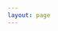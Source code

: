 ```yaml
---
layout: page
---
```

<script setup>
import {
  VPTeamPage,
  VPTeamPageTitle,
  VPTeamMembers,
  VPTeamPageSection
} from 'vitepress/theme'

const members = [
  {
    avatar: 'https://ruinique-alibaba-oss.oss-cn-chengdu.aliyuncs.com/shaoshuaizhang.jpg',
    name: 'Shaoshuai Zhang',
    title: 'Assistant Professor',
    links: [
      { icon: 'github', link: 'https://github.com/Orgline' }
    ]
  },
]

const phdstudent = [
 {
    avatar: 'https://ruinique-alibaba-oss.oss-cn-chengdu.aliyuncs.com/default.jpg',
    name: 'Hansheng Wang',
    links: [
      
    ]
 },
 {
    avatar: 'https://ruinique-alibaba-oss.oss-cn-chengdu.aliyuncs.com/default.jpg',
    name: 'Lu Shi',
    links: [
      
    ]
 }
]

const master = [
 {
    avatar: 'https://ruinique-alibaba-oss.oss-cn-chengdu.aliyuncs.com/default.jpg',
    name: 'Gaoyuan Zou',
    links: [
      { icon: 'github', link: 'https://github.com/LCStayingdullCircuit' }
    ]
  },
  {
    avatar: 'https://ruinique-alibaba-oss.oss-cn-chengdu.aliyuncs.com/hdj(1).jpg',
    name: 'Dajun Huang',
    links: [
      { icon: 'github', link: 'https://github.com/dajunhuang' }
    ]
  }
]

const graduate = [
  {
    avatar: 'https://ruinique-alibaba-oss.oss-cn-chengdu.aliyuncs.com/default.jpg',
    name: 'Yuhan Leng',
    title: 'Software Engineer',
    org: 'Moore Threads(摩尔线程)',
    links: [
      { icon: 'github', link: 'https://github.com/EmeraldLeng' }
    ]
  },
  {
    avatar: 'https://ruinique-alibaba-oss.oss-cn-chengdu.aliyuncs.com/default.jpg',
    name: 'Yuhan Leng',
    title: 'Software Engineer',
    org: 'Moore Threads(摩尔线程)',
    links: [
      { icon: 'github', link: 'https://github.com/EmeraldLeng' }
    ]
  },
]

</script>

<VPTeamPage>
  <VPTeamPageTitle>
    <template #title>
      Our Team
    </template>
    <template #lead>
      We are a team to explore the limit of the computation. You can contact with us via szhang94@uestc.edu.cn
    </template>
  </VPTeamPageTitle>
  <VPTeamMembers
    :members="members"
  />
<!-- <VPTeamPageSection>
    <template #title>Our Team</template>
    <template #lead>We are a team to explore the limit of the computation. You can contact with us via szhang94@uestc.edu.cn.</template>
    <template #members>
      <VPTeamMembers :members="members" />
    </template>
</VPTeamPageSection> -->
<VPTeamPageSection>
    <template #title>PhD Student</template>
    <template #lead>They benefited greatly from their time here, and went on to have a bright future.</template>
    <template #members>
      <VPTeamMembers :members="phdstudent" />
    </template>
</VPTeamPageSection>
<VPTeamPageSection>
    <template #title>Master Student</template>
    <template #lead>They benefited greatly from their time here, and went on to have a bright future.</template>
    <template #members>
      <VPTeamMembers :members="master" />
    </template>
</VPTeamPageSection>
<VPTeamPageSection>
    <template #title>Alumni</template>
    <template #lead>They benefited greatly from their time here, and went on to have a bright future.</template>
    <template #members>
      <VPTeamMembers :members="graduate" />
    </template>
</VPTeamPageSection>
</VPTeamPage>

<!-- interface TeamMember {
  // 成员的头像图像
  avatar: string

  // 成员的名称
  name: string

  // 成员姓名下方的标题
  // 例如：Developer, Software Engineer, etc.
  title?: string

  // 成员所属的组织
  org?: string

  // 组织的 URL
  orgLink?: string

  // 成员的描述
  desc?: string

  // 社交媒体链接，例如 GitHub、Twitter 等，可以在此处传入 Social Links 对象
  // 参见: https://vitepress.dev/reference/default-theme-config.html#sociallinks
  links?: SocialLink[]

  // 成员 sponsor 页面的 URL
  sponsor?: string

  // sponsor 链接的文本，默认为 'Sponsor'
  actionText?: string
} -->